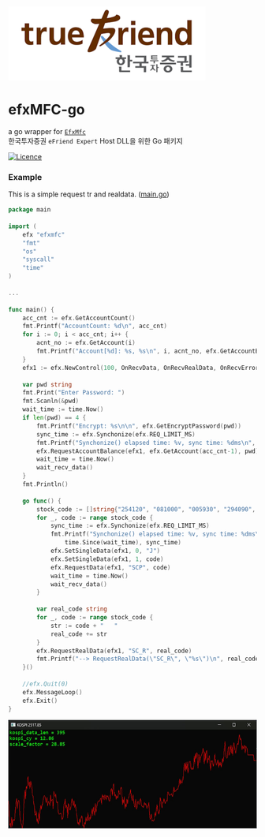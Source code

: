 <img src="true_friend.png">

# efxMFC-go
a go wrapper for [`EfxMfc`](https://github.com/ohkashi/EfxMfc)  
한국투자증권 `eFriend Expert` Host DLL을 위한 Go 패키지

[![Licence](https://img.shields.io/badge/license-MIT-blue.svg?style=flat)](LICENSE)

### Example

This is a simple request tr and realdata. ([main.go](main.go))

```go
package main

import (
    efx "efxmfc"
    "fmt"
    "os"
    "syscall"
    "time"
)

...

func main() {
    acc_cnt := efx.GetAccountCount()
    fmt.Printf("AccountCount: %d\n", acc_cnt)
    for i := 0; i < acc_cnt; i++ {
        acnt_no := efx.GetAccount(i)
        fmt.Printf("Account[%d]: %s, %s\n", i, acnt_no, efx.GetAccountBrcode(acnt_no))
    }
    efx1 := efx.NewControl(100, OnRecvData, OnRecvRealData, OnRecvError)

    var pwd string
    fmt.Print("Enter Password: ")
    fmt.Scanln(&pwd)
    wait_time := time.Now()
    if len(pwd) == 4 {
        fmt.Printf("Encrypt: %s\n\n", efx.GetEncryptPassword(pwd))
        sync_time := efx.Synchonize(efx.REQ_LIMIT_MS)
        fmt.Printf("Synchonize() elapsed time: %v, sync time: %dms\n", time.Since(wait_time), sync_time)
        efx.RequestAccountBalance(efx1, efx.GetAccount(acc_cnt-1), pwd)
        wait_time = time.Now()
        wait_recv_data()
    }
    fmt.Println()

    go func() {
        stock_code := []string{"254120", "081000", "005930", "294090", "149950", "052670", "078940"}
        for _, code := range stock_code {
            sync_time := efx.Synchonize(efx.REQ_LIMIT_MS)
            fmt.Printf("Synchonize() elapsed time: %v, sync time: %dms\n",
                time.Since(wait_time), sync_time)
            efx.SetSingleData(efx1, 0, "J")
            efx.SetSingleData(efx1, 1, code)
            efx.RequestData(efx1, "SCP", code)
            wait_time = time.Now()
            wait_recv_data()
        }

        var real_code string
        for _, code := range stock_code {
            str := code + "   "
            real_code += str
        }
        efx.RequestRealData(efx1, "SC_R", real_code)
        fmt.Printf("--> RequestRealData(\"SC_R\", \"%s\")\n", real_code)
    }()

    //efx.Quit(0)
    efx.MessageLoop()
    efx.Exit()
}
```

![walk-chart](walk-chart.jpg)
